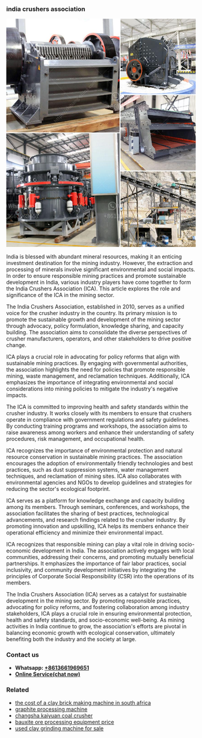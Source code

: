 <h3>india crushers association</h3><img src='1708322578.jpg' alt=''><p>India is blessed with abundant mineral resources, making it an enticing investment destination for the mining industry. However, the extraction and processing of minerals involve significant environmental and social impacts. In order to ensure responsible mining practices and promote sustainable development in India, various industry players have come together to form the India Crushers Association (ICA). This article explores the role and significance of the ICA in the mining sector.</p><p>The India Crushers Association, established in 2010, serves as a unified voice for the crusher industry in the country. Its primary mission is to promote the sustainable growth and development of the mining sector through advocacy, policy formulation, knowledge sharing, and capacity building. The association aims to consolidate the diverse perspectives of crusher manufacturers, operators, and other stakeholders to drive positive change.</p><p>ICA plays a crucial role in advocating for policy reforms that align with sustainable mining practices. By engaging with governmental authorities, the association highlights the need for policies that promote responsible mining, waste management, and reclamation techniques. Additionally, ICA emphasizes the importance of integrating environmental and social considerations into mining policies to mitigate the industry's negative impacts.</p><p>The ICA is committed to improving health and safety standards within the crusher industry. It works closely with its members to ensure that crushers operate in compliance with government regulations and safety guidelines. By conducting training programs and workshops, the association aims to raise awareness among workers and enhance their understanding of safety procedures, risk management, and occupational health.</p><p>ICA recognizes the importance of environmental protection and natural resource conservation in sustainable mining practices. The association encourages the adoption of environmentally friendly technologies and best practices, such as dust suppression systems, water management techniques, and reclamation of mining sites. ICA also collaborates with environmental agencies and NGOs to develop guidelines and strategies for reducing the sector's ecological footprint.</p><p>ICA serves as a platform for knowledge exchange and capacity building among its members. Through seminars, conferences, and workshops, the association facilitates the sharing of best practices, technological advancements, and research findings related to the crusher industry. By promoting innovation and upskilling, ICA helps its members enhance their operational efficiency and minimize their environmental impact.</p><p>ICA recognizes that responsible mining can play a vital role in driving socio-economic development in India. The association actively engages with local communities, addressing their concerns, and promoting mutually beneficial partnerships. It emphasizes the importance of fair labor practices, social inclusivity, and community development initiatives by integrating the principles of Corporate Social Responsibility (CSR) into the operations of its members.</p><p>The India Crushers Association (ICA) serves as a catalyst for sustainable development in the mining sector. By promoting responsible practices, advocating for policy reforms, and fostering collaboration among industry stakeholders, ICA plays a crucial role in ensuring environmental protection, health and safety standards, and socio-economic well-being. As mining activities in India continue to grow, the association's efforts are pivotal in balancing economic growth with ecological conservation, ultimately benefiting both the industry and the society at large.</p><h3>Contact us</h3><ul><li><strong>Whatsapp:&nbsp;<a href="https://wa.me/8613661969651">+8613661969651</a></strong></li><li><a href="https://swt.shibang-china.com/?git&amp;zhl&amp;india crushers association"><strong>Online Service(chat now)</strong></a></li></ul><h3>Related</h3><ul><li><a href='the cost of a clay brick making machine in south africa.md'>the cost of a clay brick making machine in south africa</a></li><li><a href='graphite processing machine.md'>graphite processing machine</a></li><li><a href='changsha kaiyuan coal crusher.md'>changsha kaiyuan coal crusher</a></li><li><a href='bauxite ore processing equipment price.md'>bauxite ore processing equipment price</a></li><li><a href='used clay grinding machine for sale.md'>used clay grinding machine for sale</a></li></ul>